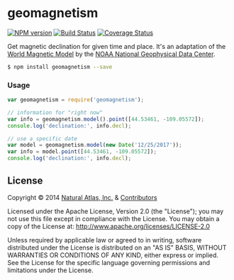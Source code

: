# geomagnetism
[![NPM version](http://img.shields.io/npm/v/geomagnetism.svg?style=flat)](https://www.npmjs.org/package/geomagnetism)
[![Build Status](http://img.shields.io/travis/naturalatlas/geomagnetism/master.svg?style=flat)](https://travis-ci.org/naturalatlas/geomagnetism)
[![Coverage Status](http://img.shields.io/coveralls/naturalatlas/geomagnetism/master.svg?style=flat)](https://coveralls.io/r/naturalatlas/geomagnetism)

Get magnetic declination for given time and place. It's an adaptation of the [World Magnetic Model](http://www.ngdc.noaa.gov/geomag/WMM/DoDWMM.shtml) by the [NOAA National Geophysical Data Center](https://www.ngdc.noaa.gov/).

``` sh
$ npm install geomagnetism --save
```

### Usage

```js
var geomagnetism = require('geomagnetism');

// information for "right now"
var info = geomagnetism.model().point([44.53461, -109.05572]);
console.log('declination:', info.decl);

// use a specific date
var model = geomagnetism.model(new Date('12/25/2017'));
var info = model.point([44.53461, -109.05572]);
console.log('declination:', info.decl);
```

## License

Copyright &copy; 2014 [Natural Atlas, Inc.](https://naturalatlas.com/) & [Contributors](https://github.com/naturalatlas/tilestrata-sharp/graphs/contributors)

Licensed under the Apache License, Version 2.0 (the "License"); you may not use this file except in compliance with the License. You may obtain a copy of the License at: http://www.apache.org/licenses/LICENSE-2.0

Unless required by applicable law or agreed to in writing, software distributed under the License is distributed on an "AS IS" BASIS, WITHOUT WARRANTIES OR CONDITIONS OF ANY KIND, either express or implied. See the License for the specific language governing permissions and limitations under the License.
